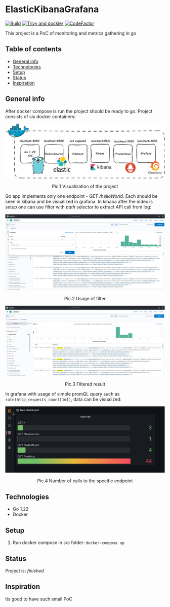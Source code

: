 # ElasticKibanaGrafana

[![Build](https://github.com/ArturMarekNowak/ElasticKibanaGrafanaJaeger/actions/workflows/workflow.yml/badge.svg)](https://github.com/ArturMarekNowak/ElasticKibanaGrafanaJaeger/actions/workflows/workflow.yml/badge.svg) [![Trivy and dockler](https://github.com/ArturMarekNowak/ElasticKibanaGrafanaJaeger/actions/workflows/image-scan.yml/badge.svg)](https://github.com/ArturMarekNowak/ElasticKibanaGrafanaJaeger/actions/workflows/image-scan.yml/badge.svg) [![CodeFactor](https://www.codefactor.io/repository/github/arturmareknowak/elastickibanagrafanajaeger/badge)](https://www.codefactor.io/repository/github/arturmareknowak/elastickibanagrafanajaeger)

This project is a PoC of monitoring and metrics gathering in go 

## Table of contents
* [General info](#general-info)
* [Technologies](#technologies)
* [Setup](#setup)
* [Status](#status)
* [Inspiration](#inspiration)

## General info

After docker compose is run the project should be ready to go. Project consists of six docker containers:

<p align="center"><img src="./docs/network.drawio.png"/>
<p align="center">Pic.1 Visualization of the project</p>

Go app implements only one endpoint - _GET /helloWorld_. Each should be seen in kibana and be visualized in grafana. In kibana after the index is setup one can use filter with _path_ selector to extract API call from log:

<p align="center"><img src="./docs/kibanaFilter.png"/>
<p align="center">Pic.2 Usage of filter</p>

<p align="center"><img src="./docs/kibanaLog.png"/>
<p align="center">Pic.3 Filtered result</p>

In grafana with usage of simple promQL query such as `rate(http_requests_count[1m])`, data can be visualized:

<p align="center"><img src="./docs/grafana.png"/>
<p align="center">Pic.4 Number of calls to the specific endpoint</p>


## Technologies
* Go 1.22
* Docker

## Setup
1. Run docker compose in src folder: `docker-compose up`

## Status
Project is: _finished_

## Inspiration
Its good to have such small PoC 